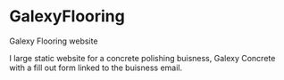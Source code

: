 # GalexyFlooring
Galexy Flooring website

I large static website for a concrete polishing buisness, Galexy Concrete with a fill out form linked to the buisness email. 
